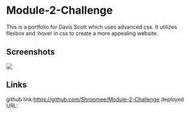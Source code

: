 # Module-2-Challenge
This is a portfolio for Davis Scott which uses advanced css. It utilizes flexbox and :hover in css to create a more appealing website.

## Screenshots

<img src="./assets/images/image(1).png">

## Links
github link:https://github.com/Shroomee/Module-2-Challenge
deployed URL: